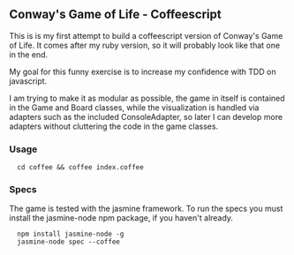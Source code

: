 ## Conway's Game of Life - Coffeescript

This is is my first attempt to build a coffeescript version of Conway's Game of
Life. It comes after my ruby version, so it will probably look like that one in
the end.

My goal for this funny exercise is to increase my confidence with TDD on
javascript.

I am trying to make it as modular as possible, the game in itself is contained
in the Game and Board classes, while the visualization is handled via adapters
such as the included ConsoleAdapter, so later I can develop more adapters
without cluttering the code in the game classes.

### Usage

```
  cd coffee && coffee index.coffee
```

### Specs

The game is tested with the jasmine framework. To run the specs you must install
the jasmine-node npm package, if you haven't already.

```
  npm install jasmine-node -g
  jasmine-node spec --coffee
```
